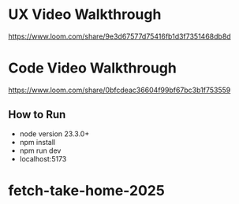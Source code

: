 # UX Video Walkthrough

https://www.loom.com/share/9e3d67577d75416fb1d3f7351468db8d

# Code Video Walkthrough

https://www.loom.com/share/0bfcdeac36604f99bf67bc3b1f753559

## How to Run

- node version 23.3.0+
- npm install
- npm run dev
- localhost:5173

# fetch-take-home-2025